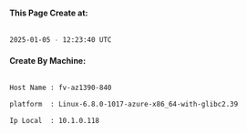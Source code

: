 
   
#### This Page Create at:

```bash

2025-01-05 - 12:23:40 UTC

```

#### Create By Machine:

```bash

Host Name : fv-az1390-840

platform  : Linux-6.8.0-1017-azure-x86_64-with-glibc2.39

Ip Local  : 10.1.0.118

```

